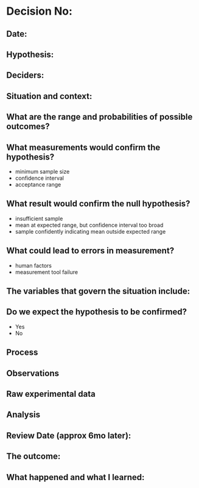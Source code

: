 # Decision No:

## Date:

## Hypothesis:

## Deciders: 

## Situation and context:

## What are the range and probabilities of possible outcomes?

## What measurements would confirm the hypothesis?

* minimum sample size
* confidence interval
* acceptance range

## What result would confirm the null hypothesis?

* insufficient sample
* mean at expected range, but confidence interval too broad
* sample confidently indicating mean outside expected range

## What could lead to errors in measurement?

* human factors
* measurement tool failure

## The variables that govern the situation include:

## Do we expect the hypothesis to be confirmed?

* Yes
* No

## Process

## Observations

## Raw experimental data

## Analysis

## Review Date (approx 6mo later):

## The outcome:

## What happened and what I learned:


